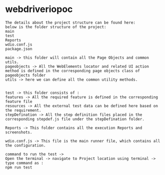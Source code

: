 # webdriveriopoc
	The details about the project structure can be found here:
	below is the folder structure of the project:
	main
	test
	Reports
	wdio.conf.js
	package.json
	
	main -> this folder will contain all the Page Objects and common utils.
	pageobjects -> All the WebElements locator and related UI action method is defined in the corresponding page objects class of pageobjects folder
	utils -> here we can define all the common utility methods.


	test -> this folder consists of :
	features -> All the required feature is defined in the corresponding feature file
	resources -> All the external test data can be defined here based on the requirement.
	stepDefination -> All the step definition files placed in the corresponding stepdef.js file under the stepDefination folder.

	Reports -> This folder contains all the execution Reports and screenshots.

	wdio.conf.js -> This file is the main runner file, which contains all the configuration.

	command to run the test ->
	Open the terminal -> navigate to Project location using terminal -> type command as :
	npm run test

